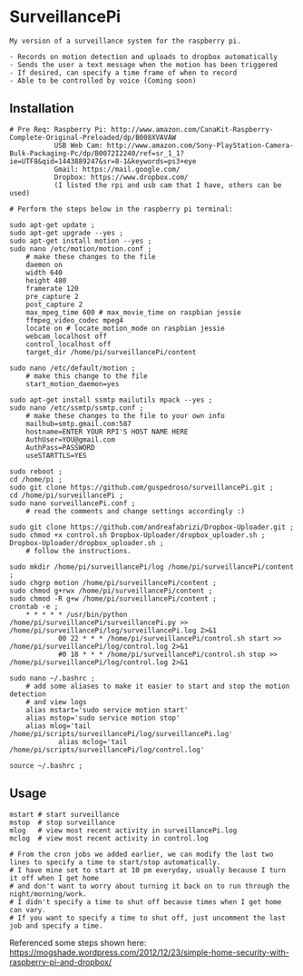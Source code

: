 # SurveillancePi
	My version of a surveillance system for the raspberry pi.

	- Records on motion detection and uploads to dropbox automatically
	- Sends the user a text message when the motion has been triggered
	- If desired, can specify a time frame of when to record
	- Able to be controlled by voice (Coming soon)

## Installation
	# Pre Req: Raspberry Pi: http://www.amazon.com/CanaKit-Raspberry-Complete-Original-Preloaded/dp/B008XVAVAW
	           USB Web Cam: http://www.amazon.com/Sony-PlayStation-Camera-Bulk-Packaging-Pc/dp/B0072I2240/ref=sr_1_1?ie=UTF8&qid=1443889247&sr=8-1&keywords=ps3+eye
	           Gmail: https://mail.google.com/
	           Dropbox: https://www.dropbox.com/
	           (I listed the rpi and usb cam that I have, others can be used)
	           
	# Perform the steps below in the raspberry pi terminal:

	sudo apt-get update ;
	sudo apt-get upgrade --yes ;
	sudo apt-get install motion --yes ;
	sudo nano /etc/motion/motion.conf ; 
		# make these changes to the file
		daemon on
		width 640
		height 480
		framerate 120
		pre_capture 2
		post_capture 2
		max_mpeg_time 600 # max_movie_time on raspbian jessie
		ffmpeg_video_codec mpeg4
		locate on # locate_motion_mode on raspbian jessie
		webcam_localhost off
		control_localhost off
		target_dir /home/pi/surveillancePi/content
		
	sudo nano /etc/default/motion ; 
		# make this change to the file
		start_motion_daemon=yes
		
	sudo apt-get install ssmtp mailutils mpack --yes ;
	sudo nano /etc/ssmtp/ssmtp.conf ; 
		# make these changes to the file to your own info
		mailhub=smtp.gmail.com:587
		hostname=ENTER YOUR RPI'S HOST NAME HERE
		AuthUser=YOU@gmail.com
		AuthPass=PASSWORD
		useSTARTTLS=YES
		
	sudo reboot ;
	cd /home/pi ;
	sudo git clone https://github.com/guspedroso/surveillancePi.git ;
	cd /home/pi/surveillancePi ;
	sudo nano surveillancePi.conf ; 
		# read the comments and change settings accordingly :)
		
	sudo git clone https://github.com/andreafabrizi/Dropbox-Uploader.git ;
	sudo chmod +x control.sh Dropbox-Uploader/dropbox_uploader.sh ;
	Dropbox-Uploader/dropbox_uploader.sh ; 
		# follow the instructions.
		
	sudo mkdir /home/pi/surveillancePi/log /home/pi/surveillancePi/content ;
	sudo chgrp motion /home/pi/surveillancePi/content ;
	sudo chmod g+rwx /home/pi/surveillancePi/content ;
	sudo chmod -R g+w /home/pi/surveillancePi/content ;
	crontab -e ;
		* * * * * /usr/bin/python /home/pi/surveillancePi/surveillancePi.py >> /home/pi/surveillancePi/log/surveillancePi.log 2>&1
                00 22 * * * /home/pi/surveillancePi/control.sh start >> /home/pi/surveillancePi/log/control.log 2>&1
                #0 18 * * * /home/pi/surveillancePi/control.sh stop >> /home/pi/surveillancePi/log/control.log 2>&1

	sudo nano ~/.bashrc ; 
		# add some aliases to make it easier to start and stop the motion detection
		# and view logs
		alias mstart='sudo service motion start'
		alias mstop='sudo service motion stop'
		alias mlog='tail /home/pi/scripts/surveillancePi/log/surveillancePi.log'
                alias mclog='tail /home/pi/scripts/surveillancePi/log/control.log'
	
	source ~/.bashrc ;

## Usage
	mstart # start surveillance
	mstop  # stop surveillance
	mlog   # view most recent activity in surveillancePi.log
	mclog  # view most recent activity in control.log
	
	# From the cron jobs we added earlier, we can modify the last two lines to specify a time to start/stop automatically.
	# I have mine set to start at 10 pm everyday, usually because I turn it off when I get home 
	# and don't want to worry about turning it back on to run through the night/morning/work.
	# I didn't specify a time to shut off because times when I get home can vary.
	# If you want to specify a time to shut off, just uncomment the last job and specify a time.
	
Referenced some steps shown here: https://mogshade.wordpress.com/2012/12/23/simple-home-security-with-raspberry-pi-and-dropbox/
